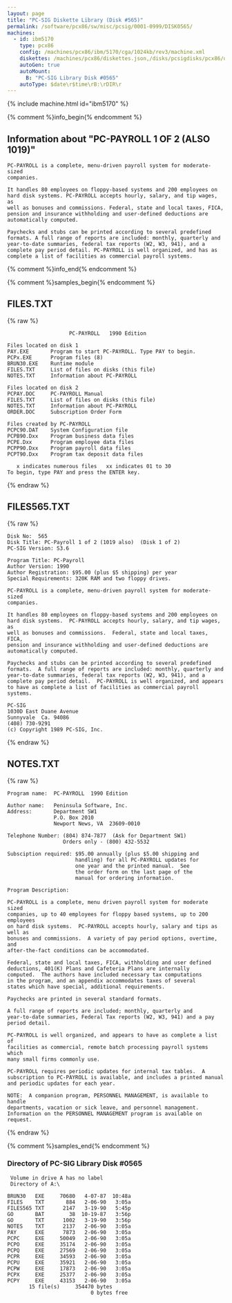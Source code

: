 ```yaml
---
layout: page
title: "PC-SIG Diskette Library (Disk #565)"
permalink: /software/pcx86/sw/misc/pcsig/0001-0999/DISK0565/
machines:
  - id: ibm5170
    type: pcx86
    config: /machines/pcx86/ibm/5170/cga/1024kb/rev3/machine.xml
    diskettes: /machines/pcx86/diskettes.json,/disks/pcsigdisks/pcx86/diskettes.json
    autoGen: true
    autoMount:
      B: "PC-SIG Library Disk #0565"
    autoType: $date\r$time\rB:\rDIR\r
---
```


{% include machine.html id="ibm5170" %}

{% comment %}info_begin{% endcomment %}

## Information about "PC-PAYROLL 1 OF 2 (ALSO 1019)"

    PC-PAYROLL is a complete, menu-driven payroll system for moderate-sized
    companies.
    
    It handles 80 employees on floppy-based systems and 200 employees on
    hard disk systems. PC-PAYROLL accepts hourly, salary, and tip wages, as
    well as bonuses and commissions. Federal, state and local taxes, FICA,
    pension and insurance withholding and user-defined deductions are
    automatically computed.
    
    Paychecks and stubs can be printed according to several predefined
    formats. A full range of reports are included: monthly, quarterly and
    year-to-date summaries, federal tax reports (W2, W3, 941), and a
    complete pay period detail. PC-PAYROLL is well organized, and has as
    complete a list of facilities as commercial payroll systems.
{% comment %}info_end{% endcomment %}

{% comment %}samples_begin{% endcomment %}

## FILES.TXT

{% raw %}
```
                    PC-PAYROLL   1990 Edition

Files located on disk 1
PAY.EXE       Program to start PC-PAYROLL. Type PAY to begin.
PCPx.EXE      Program files (8)
BRUN30.EXE    Runtime module
FILES.TXT     List of files on disks (this file)
NOTES.TXT     Information about PC-PAYROLL

Files located on disk 2
PCPAY.DOC     PC-PAYROLL Manual
FILES.TXT     List of files on disks (this file)
NOTES.TXT     Information about PC-PAYROLL
ORDER.DOC     Subscription Order Form

Files created by PC-PAYROLL
PCPC90.DAT    System Configuration file
PCPB90.Dxx    Program business data files
PCPE.Dxx      Program employee data files
PCPP90.Dxx    Program payroll data files
PCPT90.Dxx    Program tax deposit data files

   x indicates numerous files   xx indicates 01 to 30
To begin, type PAY and press the ENTER key.
```
{% endraw %}

## FILES565.TXT

{% raw %}
```
Disk No:  565                                                           
Disk Title: PC-Payroll 1 of 2 (1019 also)  (Disk 1 of 2)                
PC-SIG Version: S3.6                                                    
                                                                        
Program Title: PC-Payroll                                               
Author Version: 1990                                                    
Author Registration: $95.00 (plus $5 shipping) per year                 
Special Requirements: 320K RAM and two floppy drives.                   
                                                                        
PC-PAYROLL is a complete, menu-driven payroll system for moderate-sized 
companies.                                                              
                                                                        
It handles 80 employees on floppy-based systems and 200 employees on    
hard disk systems.  PC-PAYROLL accepts hourly, salary, and tip wages, as
well as bonuses and commissions.  Federal, state and local taxes, FICA, 
pension and insurance withholding and user-defined deductions are       
automatically computed.                                                 
                                                                        
Paychecks and stubs can be printed according to several predefined      
formats.  A full range of reports are included: monthly, quarterly and  
year-to-date summaries, federal tax reports (W2, W3, 941), and a        
complete pay period detail.  PC-PAYROLL is well organized, and appears  
to have as complete a list of facilities as commercial payroll systems. 
                                                                        
PC-SIG                                                                  
1030D East Duane Avenue                                                 
Sunnyvale  Ca. 94086                                                    
(408) 730-9291                                                          
(c) Copyright 1989 PC-SIG, Inc.                                         
```
{% endraw %}

## NOTES.TXT

{% raw %}
```
Program name:  PC-PAYROLL  1990 Edition

Author name:   Peninsula Software, Inc.
Address:       Department SW1
               P.O. Box 2010
               Newport News, VA  23609-0010

Telephone Number: (804) 874-7877  (Ask for Department SW1)
                  Orders only - (800) 432-5532

Subsciption required: $95.00 annually (plus $5.00 shipping and 
                      handling) for all PC-PAYROLL updates for
                      one year and the printed manual.  See
                      the order form on the last page of the
                      manual for ordering information.

Program Description:

PC-PAYROLL is a complete, menu driven payroll system for moderate sized
companies, up to 40 employees for floppy based systems, up to 200 employees 
on hard disk systems.  PC-PAYROLL accepts hourly, salary and tips as well as
bonuses and commissions.  A variety of pay period options, overtime, and
after-the-fact conditions can be accommodated.

Federal, state and local taxes, FICA, withholding and user defined
deductions, 401(K) Plans and Cafeteria Plans are internally
computed.  The authors have included necessary tax computations
in the program, and an appendix accommodates taxes of several
states which have special, additional requirements.

Paychecks are printed in several standard formats.

A full range of reports are included; monthly, quarterly and
year-to-date summaries, Federal Tax reports (W2, W3, 941) and a pay
period detail.

PC-PAYROLL is well organized, and appears to have as complete a list of
facilities as commercial, remote batch processing payroll systems which
many small firms commonly use.

PC-PAYROLL requires periodic updates for internal tax tables.  A
subscription to PC-PAYROLL is available, and includes a printed manual
and periodic updates for each year.

NOTE:  A companion program, PERSONNEL MANAGEMENT, is available to handle
departments, vacation or sick leave, and personnel management.  
Information on the PERSONNEL MANAGEMENT program is available on request.

```
{% endraw %}

{% comment %}samples_end{% endcomment %}

### Directory of PC-SIG Library Disk #0565

     Volume in drive A has no label
     Directory of A:\

    BRUN30   EXE     70680   4-07-87  10:48a
    FILES    TXT       884   2-06-90   3:05a
    FILES565 TXT      2147   3-19-90   5:45p
    GO       BAT        38  10-19-87   3:56p
    GO       TXT      1002   3-19-90   3:56p
    NOTES    TXT      2137   2-06-90   3:05a
    PAY      EXE      7873   2-06-90   3:05a
    PCPC     EXE     50049   2-06-90   3:05a
    PCPO     EXE     35174   2-06-90   3:05a
    PCPQ     EXE     27569   2-06-90   3:05a
    PCPR     EXE     34593   2-06-90   3:05a
    PCPU     EXE     35921   2-06-90   3:05a
    PCPW     EXE     17873   2-06-90   3:05a
    PCPX     EXE     25377   2-06-90   3:05a
    PCPY     EXE     43153   2-06-90   3:05a
           15 file(s)     354470 bytes
                               0 bytes free
